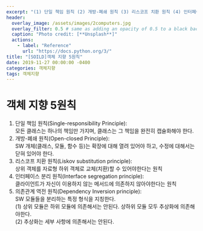 ```yaml
---
excerpt: "(1) 단일 책임 원칙 (2) 개방-폐쇄 원칙 (3) 리스코프 치환 원칙 (4) 인터페이스 분리 원칙 (5) 의존관계 역전 원칙"
header:
  overlay_image: /assets/images/2computers.jpg
  overlay_filter: 0.5 # same as adding an opacity of 0.5 to a black background
  caption: "Photo credit: [**Unsplash**]"
  actions:
    - label: "Reference"
      url: "https://docs.python.org/3/"
title: "[SOILD]객체 지향 5원칙"
date: 2019-11-27 00:00:00 -0400
categories: 객체지향
tags: 객체지향  
---
```




# 객체 지향 5원칙 

1. 단일 책임 원칙(Single-responsibility Principle): <br>
    모든 클래스는 하나의 책임만 가지며, 클래스는 그 책임을 완전히 캡슐화해야 한다. 
2. 개방-폐쇄 원칙(Open-closed Principle): <br>
    SW 개체(클래스, 모듈, 함수 등)는 확장에 대해 열려 있어야 하고, 수정에 대해서는 닫혀 있어야 한다. 
3. 리스코프 치환 원칙(Liskov substitution principle): <br>
    상위 객체를 자료형 하위 객체로 교체(치환)할 수 있어야한다는 원칙 
4. 인터페이스 분리 원칙(Interface segregation principle): <br>
    클라이언트가 자신이 이용하지 않는 메서드에 의존하지 않아야한다는 원칙 
5. 의존관계 역전 원칙(Dependency Inversion principle): <br>
    SW 모듈들을 분리하는 특정 형식을 지칭한다. <br>
    (1) 상위 모듈은 하위 모듈에 의존해서는 안된다. 상하위 모듈 모두 추상화에 의존해야한다. <br>
    (2) 추상화는 세부 사항에 의존해서는 안된다. 

